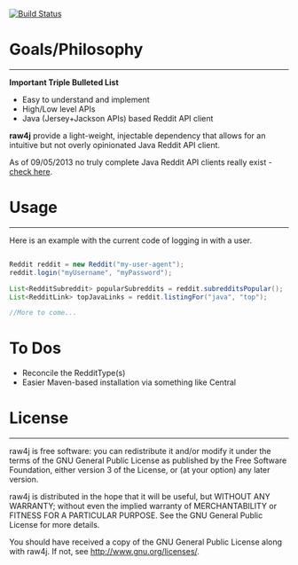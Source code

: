 [![Build Status](https://travis-ci.org/corydissinger/raw4j.png)](https://travis-ci.org/corydissinger/raw4j)
# Goals/Philosophy
______________
**Important Triple Bulleted List**

- Easy to understand and implement
- High/Low level APIs
- Java (Jersey+Jackson APIs) based Reddit API client

**raw4j** provide a light-weight, injectable dependency that allows for an intuitive but not overly opinionated Java Reddit API client. 

As of 09/05/2013 no truly complete Java Reddit API clients really exist - [check here](https://github.com/reddit/reddit/wiki/API-Wrappers).


# Usage
______________

Here is an example with the current code of logging in with a user.

```java

Reddit reddit = new Reddit("my-user-agent");
reddit.login("myUsername", "myPassword");

List<RedditSubreddit> popularSubreddits = reddit.subredditsPopular();
List<RedditLink> topJavaLinks = reddit.listingFor("java", "top");

//More to come...

```

# To Dos
- Reconcile the RedditType(s)
- Easier Maven-based installation via something like Central



# License
______________
raw4j is free software: you can redistribute it and/or modify
it under the terms of the GNU General Public License as published by
the Free Software Foundation, either version 3 of the License, or
(at your option) any later version.

raw4j is distributed in the hope that it will be useful,
but WITHOUT ANY WARRANTY; without even the implied warranty of
MERCHANTABILITY or FITNESS FOR A PARTICULAR PURPOSE.  See the
GNU General Public License for more details.

You should have received a copy of the GNU General Public License
along with raw4j.  If not, see <http://www.gnu.org/licenses/>.



